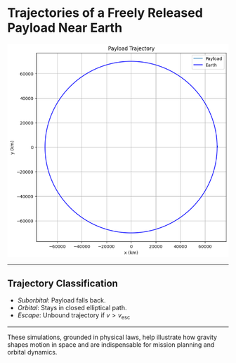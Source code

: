 # Trajectories of a Freely Released Payload Near Earth




![alt text](image-1.png)


---

## Trajectory Classification

- *Suborbital*: Payload falls back.
- *Orbital*: Stays in closed elliptical path.
- *Escape*: Unbound trajectory if $v > v_{\text{esc}}$

---

These simulations, grounded in physical laws, help illustrate how gravity shapes motion in space and are indispensable for mission planning and orbital dynamics.
